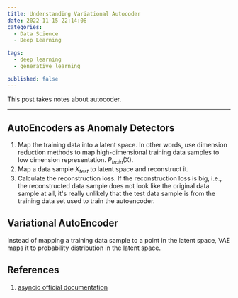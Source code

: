 ```yaml
---
title: Understanding Variational Autocoder 
date: 2022-11-15 22:14:08
categories:
  - Data Science
  - Deep Learning

tags:
  - deep learning
  - generative learning

published: false
---
```


This post takes notes about autocoder.

---

## AutoEncoders as Anomaly Detectors

1. Map the training data into a latent space. In other words, use dimension reduction methods to map high-dimensional training data samples to low dimension representation. $P_{train}($X$)$.
2. Map a data sample $X_{test}$ to latent space and reconstruct it.
3. Calculate the reconstruction loss. If the reconstruction loss is big, i.e., the reconstructed data sample does not look like the original data sample at all, it's really unlikely that the test data sample is from the training data set used to train the autoencoder. 

## Variational AutoEncoder

Instead of mapping a training data sample to a point in the latent space, VAE maps it to probability distribution in the latent space. 




## References

1. [asyncio official documentation](https://docs.python.org/3/library/asyncio.html)